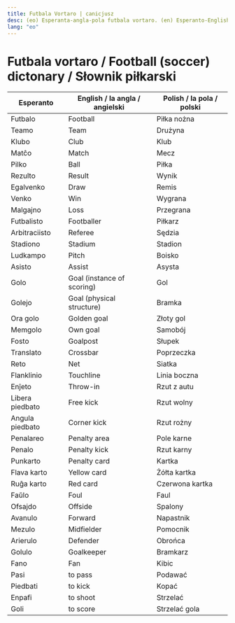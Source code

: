 ```yaml
---
title: Futbala Vortaro | canicjusz
desc: (eo) Esperanta-angla-pola futbala vortaro. (en) Esperanto-English-Polish football (soccer) dictonary. (pl) Esperanto-angielsko-polski słownik piłkarski.
lang: "eo"
---
```

# Futbala vortaro / Football (soccer) dictonary / Słownik piłkarski
| Esperanto | English / la angla / angielski | Polish / la pola / polski |
| --- | --- | --- |
| Futbalo | Football | Piłka nożna |
| Teamo | Team | Drużyna |
| Klubo | Club | Klub |
| Matĉo | Match | Mecz |
| Pilko | Ball | Piłka |
| Rezulto | Result | Wynik |
| Egalvenko | Draw | Remis |
| Venko | Win | Wygrana |
| Malgajno | Loss | Przegrana |
| Futbalisto | Footballer | Piłkarz |
| Arbitraciisto | Referee | Sędzia |
| Stadiono | Stadium | Stadion |
| Ludkampo | Pitch | Boisko |
| Asisto | Assist | Asysta |
| Golo | Goal (instance of scoring) | Gol |
| Golejo | Goal (physical structure) | Bramka |
| Ora golo | Golden goal | Złoty gol |
| Memgolo | Own goal | Samobój |
| Fosto | Goalpost | Słupek |
| Translato | Crossbar | Poprzeczka |
| Reto | Net | Siatka |
| Flanklinio | Touchline | Linia boczna |
| Enĵeto | Throw-in | Rzut z autu |
| Libera piedbato | Free kick | Rzut wolny |
| Angula piedbato | Corner kick | Rzut rożny |
| Penalareo | Penalty area | Pole karne |
| Penalo | Penalty kick | Rzut karny |
| Punkarto | Penalty card | Kartka |
| Flava karto | Yellow card | Żółta kartka |
| Ruĝa karto | Red card | Czerwona kartka |
| Faŭlo | Foul | Faul |
| Ofsajdo | Offside | Spalony |
| Avanulo | Forward | Napastnik |
| Mezulo | Midfielder | Pomocnik |
| Arierulo | Defender | Obrońca |
| Golulo | Goalkeeper | Bramkarz |
| Fano | Fan | Kibic |
| Pasi | to pass | Podawać |
| Piedbati | to kick | Kopać |
| Enpafi | to shoot | Strzelać |
| Goli | to score | Strzelać gola |